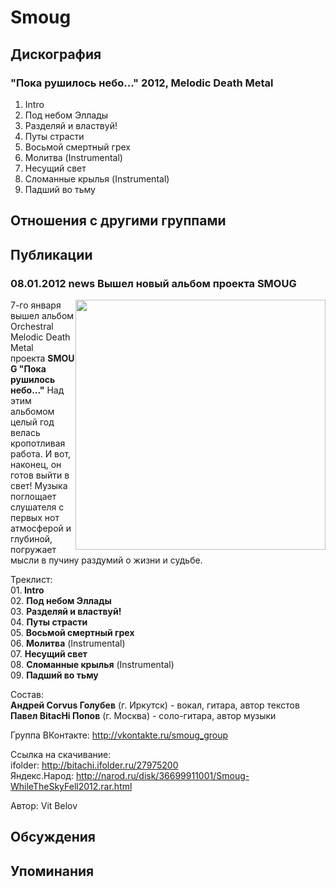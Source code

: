 # Smoug



## Дискография

### "Пока рушилось небо..." 2012, Melodic Death Metal

01. Intro
02. Под небом Эллады
03. Разделяй и властвуй!
04. Путы страсти
05. Восьмой смертный грех
06. Молитва (Instrumental)
07. Несущий свет
08. Сломанные крылья (Instrumental)
09. Падший во тьму


## Отношения с другими группами


## Публикации

### 08.01.2012 news Вышел новый альбом проекта SMOUG

<P><IMG height=400 alt="" hspace=0 src="/images/news_rus/2012.01/22549.jpg" width=400 align=right border=0>7-го января вышел альбом Orchestral Melodic Death Metal проекта&nbsp;<STRONG>SMOUG "Пока рушилось небо..."</STRONG> Над этим альбомом целый год велась кропотливая работа. И вот, наконец, он готов выйти в свет! Музыка поглощает слушателя с первых нот атмосферой и глубиной, погружает мысли в пучину раздумий о жизни и судьбе. </P>
<P>Треклист:<BR>01.<STRONG> Intro</STRONG><BR>02. <STRONG>Под небом Эллады<BR></STRONG>03. <STRONG>Разделяй и властвуй!<BR></STRONG>04. <STRONG>Путы страсти<BR></STRONG>05. <STRONG>Восьмой смертный грех</STRONG><BR>06. <STRONG>Молитва</STRONG> (Instrumental)<BR>07. <STRONG>Несущий свет<BR></STRONG>08. <STRONG>Сломанные крылья</STRONG> (Instrumental)<BR>09. <STRONG>Падший во тьму</STRONG></P>
<P>Состав:<BR><STRONG>Андрей Corvus Голубев</STRONG> (г. Иркутск) - вокал, гитара, автор текстов<BR><STRONG>Павел BitacHi Попов</STRONG> (г. Москва) - соло-гитара, автор музыки</P>
<P>Группа ВКонтакте: <A href="http://vkontakte.ru/smoug_group">http://vkontakte.ru/smoug_group</A></P>
<P>Ссылка на скачивание: <BR>ifolder: <A href="http://bitachi.ifolder.ru/27975200">http://bitachi.ifolder.ru/27975200</A><BR>Яндекс.Народ: <A href="http://narod.ru/disk/36699911001/Smoug-WhileTheSkyFell2012.rar.html">http://narod.ru/disk/36699911001/Smoug-WhileTheSkyFell2012.rar.html</A></P>
Автор: Vit Belov


## Обсуждения


## Упоминания

